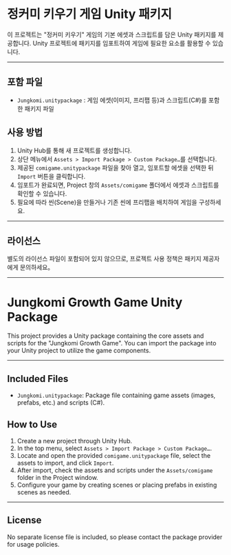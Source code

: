 # 정커미 키우기 게임 Unity 패키지

이 프로젝트는 "정커미 키우기" 게임의 기본 에셋과 스크립트를 담은 Unity 패키지를 제공합니다. Unity 프로젝트에 패키지를 임포트하여 게임에 필요한 요소를 활용할 수 있습니다.

---

## 포함 파일

- `Jungkomi.unitypackage` : 게임 에셋(이미지, 프리팹 등)과 스크립트(C#)를 포함한 패키지 파일

## 사용 방법

1. Unity Hub를 통해 새 프로젝트를 생성합니다.
2. 상단 메뉴에서 `Assets > Import Package > Custom Package…`를 선택합니다.
3. 제공된 `comigame.unitypackage` 파일을 찾아 열고, 임포트할 에셋을 선택한 뒤 `Import` 버튼을 클릭합니다.
4. 임포트가 완료되면, Project 창의 `Assets/comigame` 폴더에서 에셋과 스크립트를 확인할 수 있습니다.
5. 필요에 따라 씬(Scene)을 만들거나 기존 씬에 프리팹을 배치하여 게임을 구성하세요.

---

## 라이선스

별도의 라이선스 파일이 포함되어 있지 않으므로, 프로젝트 사용 정책은 패키지 제공자에게 문의하세요。

---

# Jungkomi Growth Game Unity Package

This project provides a Unity package containing the core assets and scripts for the "Jungkomi Growth Game". You can import the package into your Unity project to utilize the game components.

---

## Included Files

- `Jungkomi.unitypackage`: Package file containing game assets (images, prefabs, etc.) and scripts (C#).

## How to Use

1. Create a new project through Unity Hub.
2. In the top menu, select `Assets > Import Package > Custom Package…`.
3. Locate and open the provided `comigame.unitypackage` file, select the assets to import, and click `Import`.
4. After import, check the assets and scripts under the `Assets/comigame` folder in the Project window.
5. Configure your game by creating scenes or placing prefabs in existing scenes as needed.

---

## License

No separate license file is included, so please contact the package provider for usage policies.

